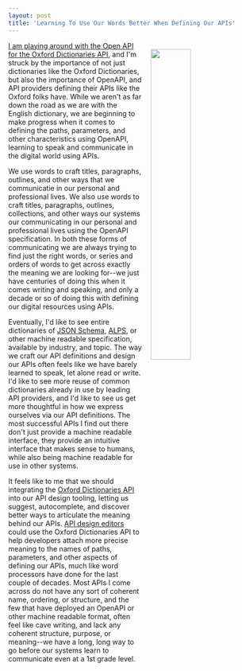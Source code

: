 ```yaml
---
layout: post
title: 'Learning To Use Our Words Better When Defining Our APIs'
---
```

<p><img style="padding: 15px;" src="http://kinlane-productions.s3.amazonaws.com/api_evangelist_site/blog/oxford_dictionaries_api_home_screenshot.png" alt="" width="40%" align="right" /></p>
<p><a href="https://developer.oxforddictionaries.com">I am playing around with the Open API for the Oxford Dictionaries API</a>, and I'm struck by the importance of not just dictionaries like the Oxford Dictionaries, but also the importance of OpenAPI, and API providers defining their APIs like the Oxford folks have. While we aren't as far down the road as we are with the English dictionary, we are beginning to make progress when it comes to defining the paths, parameters, and other characteristics using OpenAPI, learning to speak and communicate in the digital world using APIs.</p>
<p>We use words to craft titles, paragraphs, outlines, and other ways that we communicatie in our personal and professional lives. We also use words to craft titles, paragraphs, outlines, collections, and other ways our systems our communicating in our personal and professional lives using the OpenAPI specification. In both these forms of communicating we are always trying to find just the right words, or series and orders of words to get across exactly the meaning we are looking for--we just have centuries of doing this when it comes writing and speaking, and only a decade or so of doing this with defining our digital resources using APIs.</p>
<p>Eventually, I'd like to see entire dictionaries of <a href="http://json-schema.org/">JSON Schema</a>, <a href="http://alps.io/">ALPS</a>, or other machine readable specification, available by industry, and topic. The way we craft our API definitions and design our APIs often feels like we have barely learned to speak, let alone read or write. I'd like to see more reuse of common dictionaries already in use by leading API providers, and I'd like to see us get more thoughtful in how we express ourselves via our API definitions.  The most successful APIs I find out there don't just provide a machine readable interface, they provide an intuitive interface that makes sense to humans, while also being machine readable for use in other systems.</p>
<p>It feels like to me that we should integrating the <a href="https://developer.oxforddictionaries.com/">Oxford Dictionaries API</a> into our API design tooling, letting us suggest, autocomplete, and discover better ways to articulate the meaning behind our APIs. <a href="http://design.apievangelist.com/tools/design-editors/">API design editors</a> could use the Oxford Dictionaries API to help developers attach more precise meaning to the names of paths, parameters, and other aspects of defining our APIs, much like word processors have done for the last couple of decades. Most APIs I come across do not have any sort of coherent name, ordering, or structure, and the few that have deployed an OpenAPI or other machine readable format, often feel like cave writing, and lack any coherent structure, purpose, or meaning--we have a long, long way to go before our systems learn to communicate even at a 1st grade level.</p>